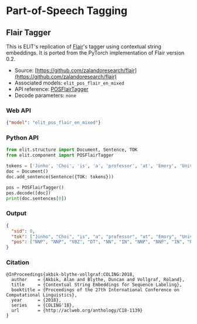 # Part-of-Speech Tagging

## Flair Tagger

This is ELIT's replication of [Flair](https://github.com/zalandoresearch/flair/)'s tagger using contextual string embeddings.
It is ported from the PyTorch implementation of Flair version 0.2.

* Source: [https://github.com/zalandoresearch/flair](https://github.com/zalandoresearch/flair)
* Associated models: `elit_pos_flair_en_mixed`
* API reference: [POSFlairTagger](../documentation/apidocs.html#elit.component.tagger.pos_tagger.POSFlairTagger)
* Decode parameters: `none` 

### Web API

```json
{"model": "elit_pos_flair_en_mixed"}
```

### Python API

```python
from elit.structure import Document, Sentence, TOK
from elit.component import POSFlairTagger

tokens = ['Jinho', 'Choi', 'is', 'a', 'professor', 'at', 'Emory', 'University', 'in', 'Atlanta', ',', 'Georgia', '.']
doc = Document()
doc.add_sentence(Sentence({TOK: tokens}))

pos = POSFlairTagger()
pos.decode([doc])
print(doc.sentences[0])
```

### Output

```json
{
  "sid": 0,
  "tok": ["Jinho", "Choi", "is", "a", "professor", "at", "Emory", "University", "in", "Atlanta", ",", "Georgia", "."], 
  "pos": ["NNP", "NNP", "VBZ", "DT", "NN", "IN", "NNP", "NNP", "IN", "NNP", ",", "NNP", "."]
}
```

### Citation

```text
@InProceedings{akbik-blythe-vollgraf:COLING:2018,
  author    = {Akbik, Alan and Blythe, Duncan and Vollgraf, Roland},
  title     = {Contextual String Embeddings for Sequence Labeling},
  booktitle = {Proceedings of the 27th International Conference on Computational Linguistics},
  year      = {2018},
  series    = {COLING'18},
  url       = {http://aclweb.org/anthology/C18-1139}
}
```


<!--## CNN Tagger

The CNN Tagger uses _n_-gram convolutions to extract contextual features and 
predicts the part-of-speech tag of each token independently.

* Source: [https://github.com/elitcloud/elit-token-tagger](https://github.com/elitcloud/elit-token-tagger)
* Associated models: `elit-pos-cnn-en-mixed`
* Decode parameters: `none`

### Web-API

```json
{"model": "elit-pos-cnn-en-mixed"}
```

## RNN Tagger

This tagger uses bidirectional LSTM for sequence classification and predicts the part-of-speech tags of all tokens in each sentence.  

* Source: [https://github.com/elitcloud/elit-token-tagger](https://github.com/elitcloud/elit-token-tagger)
* Associated models: `elit-pos-rnn-en-mixed`
* Decode parameters: `none`

### Web-API

```json
{"model": "elit-pos-rnn-en-mixed"}
```
-->
